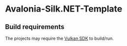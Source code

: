 # Avalonia-Silk.NET-Template

## Build requirements

The projects may require the [Vulkan SDK](https://www.lunarg.com/vulkan-sdk/) to build/run.
